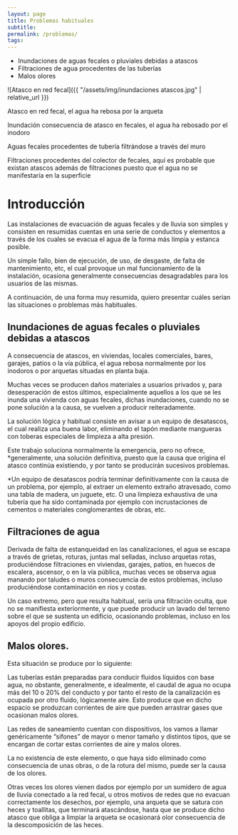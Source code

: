 ```yaml
---
layout: page
title: Problemas habituales
subtitle: 
permalink: /problemas/
tags: 
---
```


 * Inundaciones de aguas fecales o pluviales debidas a  atascos
 * Filtraciones de agua procedentes de las tuberías
 * Malos olores

![Atasco en red fecal]({{ "/assets/img/inundaciones atascos.jpg" | relative_url }})

Atasco en red fecal, el agua ha rebosa por la arqueta

Inundación consecuencia de atasco en fecales, el agua ha rebosado por el inodoro

Aguas fecales procedentes de tubería filtrándose a través del muro

Filtraciones procedentes del colector de fecales, aquí es probable que existan atascos además de filtraciones puesto que el agua no se manifestaría en la superficie

# Introducción

Las instalaciones de evacuación de aguas fecales y de lluvia son simples y consisten en resumidas cuentas en una serie de conductos y elementos a través de los cuales se evacua el agua de la forma más limpia y estanca posible.

Un simple fallo, bien de ejecución, de uso, de desgaste, de falta de mantenimiento, etc, el cual provoque un mal funcionamiento de la instalación, ocasiona generalmente consecuencias desagradables para los usuarios de las mismas.

A continuación, de una forma muy resumida, quiero presentar cuáles serían las situaciones o problemas más habituales.

## Inundaciones de aguas fecales o pluviales debidas a atascos

A consecuencia de atascos, en viviendas, locales comerciales, bares, garajes, patios o la vía pública, el agua rebosa normalmente por los inodoros o por arquetas situadas en planta baja.

Muchas veces se producen daños materiales a usuarios privados y, para desesperación de estos últimos, especialmente aquellos a los que se les inunda una vivienda con aguas fecales, dichas inundaciones, cuando no se pone solución a la causa, se vuelven a producir reiteradamente. 

La solución lógica y habitual consiste en avisar a un equipo de desatascos, el cual realiza una buena labor, eliminando el tapón mediante mangueras con toberas especiales de limpieza a alta presión. 

Este trabajo soluciona normalmente la emergencia, pero no ofrece, *generalmente, una solución definitiva, puesto que la causa que origina el atasco continúa existiendo, y por tanto se producirán sucesivos problemas.

*Un equipo de desatascos podría terminar definitivamente con la causa de un problema, por ejemplo, al extraer un elemento extraño atravesado, como una tabla de madera, un juguete, etc. O una limpieza exhaustiva de una tubería que ha sido contaminada por ejemplo con incrustaciones de cementos o materiales conglomerantes de obras, etc.

## Filtraciones de agua 

Derivada de falta de estanqueidad en las canalizaciones, el agua se escapa a través de grietas, roturas, juntas mal selladas, incluso arquetas rotas, produciéndose filtraciones en viviendas, garajes, patios, en huecos de escalera, ascensor, o en la vía pública, muchas veces se observa agua manando por taludes o muros consecuencia de estos problemas, incluso produciéndose contaminación en ríos y costas. 

Un caso extremo, pero que resulta habitual, sería una filtración oculta, que no se manifiesta exteriormente, y que puede producir un lavado del terreno sobre el que se sustenta un edificio, ocasionando problemas, incluso en los apoyos del propio edificio.

## Malos olores. 

Esta situación se produce por lo siguiente: 

Las tuberías están preparadas para conducir fluidos líquidos con base agua, no obstante, generalmente, e idealmente, el caudal de agua no ocupa más del 10 o 20% del conducto y por tanto el resto de la canalización es ocupada por otro fluido, lógicamente aire. 
Esto produce que en dicho espacio se produzcan corrientes de aire que pueden arrastrar gases que ocasionan malos olores. 

Las redes de saneamiento cuentan con dispositivos, los vamos a llamar genéricamente “sifones” de mayor o menor tamaño y distintos tipos, que se encargan de cortar estas corrientes de aire y malos olores. 

La no existencia de este elemento, o que haya sido eliminado como consecuencia de unas obras, o de la rotura del mismo, puede ser la causa de los olores. 

Otras veces los olores vienen dados por ejemplo por un sumidero de agua de lluvia conectado a la red fecal, u otros motivos de redes que no evacuan correctamente los desechos, por ejemplo, una arqueta que se satura con heces y toallitas, que terminará atascándose, hasta que se produce dicho atasco que obliga a limpiar la arqueta se ocasionará olor consecuencia de la descomposición de las heces.
